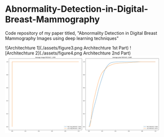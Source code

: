 # Abnormality-Detection-in-Digital-Breast-Mammography
Code repository of my paper titled, "Abnormality Detection in Digital Breast Mammography Images using deep learning techniques"

![Architechture 1](./assets/figure3.png Architechture 1st Part)
![Architechture 2](./assets/figure4.png Architechture 2nd Part)
![ROC score](./mias_results/roc_curve.png "ROC curve")
